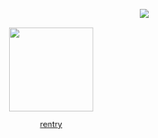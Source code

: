 
                                ‎![](https://komarev.com/ghpvc/?username=Hunkery&label=𖡼&color=83a62b&style=plastic)


<p align="center">
  <img src="https://static.wikia.nocookie.net/cookierun/images/d/d6/Cr_1010063-skill.gif/revision/latest?cb=20250416032518" style="width: 150px; height: auto;" />
</p>

<p align="center">
  <a href="https://rentry.co/hunkery">rentry</a>
</p>
